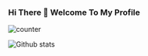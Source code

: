 ### Hi There 👋 Welcome To My Profile
![counter](https://@sr-sunny-raj/copy-of-github-profile-view-counter-p_vQCg1Wv/edit.m.pipedream.net)

![Github stats](https://github-readme-stats.vercel.app/api?username=SR-Sunny-Raj)
<!--
**SR-Sunny-Raj/SR-Sunny-Raj** is a ✨ _special_ ✨ repository because its `README.md` (this file) appears on your GitHub profile.

